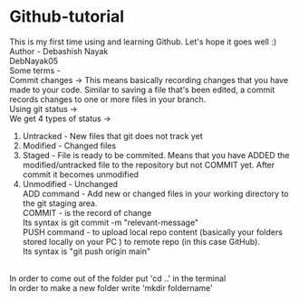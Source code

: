# Github-tutorial
This is my first time using and learning Github. Let's hope it goes well :)<br>
Author - Debashish Nayak<br>
DebNayak05<br>
Some terms -<br>
Commit changes -> This means basically recording changes that you have made to your code. Similar to saving a file that's been edited, a commit records changes to one or more files in your branch.
<br>
Using git status -><br>
We get 4 types of status -><br>
1. Untracked - New files that git does not track yet <br>
2. Modified - Changed files <br>
3. Staged - File is ready to be commited. Means that you have ADDED the modified/untracked file to the repository but not COMMIT yet. After commit it becomes unmodified <br>
4. Unmodified - Unchanged <br>
ADD command - Add new or changed files in your working directory to the git staging area.<br>
COMMIT - is the record of change <br>Its syntax is git commit -m "relevant-message" <br>
PUSH command - to upload local repo content (basically your folders stored locally on your PC ) to remote repo (in this case GitHub).
<br>Its syntax is "git push origin main"
<br>
In order to come out of the folder put 'cd ..' in the terminal
<br>
In order to make a new folder write 'mkdir foldername'
<br>
